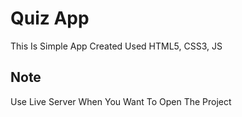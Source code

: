 # Quiz App

This Is Simple App Created Used HTML5, CSS3, JS

## Note

Use Live Server When You Want To Open The Project
